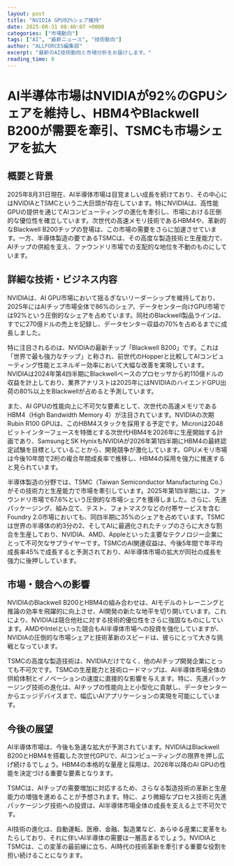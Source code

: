 ```yaml
---
layout: post
title: "NVIDIA GPU92%シェア維持"
date: 2025-08-31 08:40:07 +0000
categories: ["市場動向"]
tags: ["AI", "最新ニュース", "技術動向"]
author: "ALLFORCES編集部"
excerpt: "最新のAI技術動向と市場分析をお届けします。"
reading_time: 8
---
```

# AI半導体市場はNVIDIAが92%のGPUシェアを維持し、HBM4やBlackwell B200が需要を牽引、TSMCも市場シェアを拡大

## 概要と背景

2025年8月31日現在、AI半導体市場は目覚ましい成長を続けており、その中心にはNVIDIAとTSMCという二大巨頭が存在しています。特にNVIDIAは、高性能GPUの提供を通じてAIコンピューティングの進化を牽引し、市場における圧倒的な優位性を確立しています。次世代の高速メモリ技術であるHBM4や、革新的なBlackwell B200チップの登場は、この市場の需要をさらに加速させています。一方、半導体製造の要であるTSMCは、その高度な製造技術と生産能力で、AIチップの供給を支え、ファウンドリ市場での支配的な地位を不動のものにしています。

## 詳細な技術・ビジネス内容

NVIDIAは、AI GPU市場において揺るぎないリーダーシップを維持しており、2025年にはAIチップ市場全体で86%のシェア、データセンター向けGPU市場では92%という圧倒的なシェアを占めています。同社のBlackwell製品ラインは、すでに270億ドルの売上を記録し、データセンター収益の70%を占めるまでに成長しました。

特に注目されるのは、NVIDIAの最新チップ「Blackwell B200」です。これは「世界で最も強力なチップ」と称され、前世代のHopperと比較してAIコンピューティング性能とエネルギー効率において大幅な改善を実現しています。NVIDIAは2024年第4四半期にBlackwellベースのプロセッサから約110億ドルの収益を計上しており、業界アナリストは2025年にはNVIDIAのハイエンドGPU出荷の80%以上をBlackwellが占めると予測しています。

また、AI GPUの性能向上に不可欠な要素として、次世代の高速メモリであるHBM4（High Bandwidth Memory 4）が注目されています。NVIDIAの次期Rubin R100 GPUは、このHBM4スタックを採用する予定です。Micronは2048ビットインターフェースを特徴とする次世代HBM4を2026年に生産開始する計画であり、SamsungとSK HynixもNVIDIAが2026年第1四半期にHBM4の最終認定試験を目標としていることから、開発競争が激化しています。GPUメモリ市場は今後10年間で2桁の複合年間成長率で推移し、HBM4の採用を強力に推進すると見られています。

半導体製造の分野では、TSMC（Taiwan Semiconductor Manufacturing Co.）がその技術力と生産能力で市場を牽引しています。2025年第1四半期には、ファウンドリ市場で67.6%という圧倒的な市場シェアを獲得しました。さらに、先進パッケージング、組み立て、テスト、フォトマスクなどの付帯サービスを含むFoundry 2.0市場においても、同四半期に35%のシェアを占めています。TSMCは世界の半導体の約3分の2、そしてAIに最適化されたチップのさらに大きな割合を生産しており、NVIDIA、AMD、Appleといった主要なテクノロジー企業にとって不可欠なサプライヤーです。TSMCのAI関連収益は、今後5年間で年平均成長率45%で成長すると予測されており、AI半導体市場の拡大が同社の成長を強力に後押ししています。

## 市場・競合への影響

NVIDIAのBlackwell B200とHBM4の組み合わせは、AIモデルのトレーニングと推論の効率を飛躍的に向上させ、AI開発の新たな地平を切り開いています。これにより、NVIDIAは競合他社に対する技術的優位性をさらに強固なものにしています。AMDやIntelといった競合もAI半導体市場への投資を強化していますが、NVIDIAの圧倒的な市場シェアと技術革新のスピードは、彼らにとって大きな挑戦となっています。

TSMCの高度な製造技術は、NVIDIAだけでなく、他のAIチップ開発企業にとっても不可欠です。TSMCの生産能力と技術ロードマップは、AI半導体市場全体の供給体制とイノベーションの速度に直接的な影響を与えます。特に、先進パッケージング技術の進化は、AIチップの性能向上と小型化に貢献し、データセンターからエッジデバイスまで、幅広いAIアプリケーションの実現を可能にしています。

## 今後の展望

AI半導体市場は、今後も急速な拡大が予測されています。NVIDIAはBlackwell B200とHBM4を搭載した次世代GPUで、AIコンピューティングの限界を押し広げ続けるでしょう。HBM4の本格的な量産と採用は、2026年以降のAI GPUの性能を決定づける重要な要素となります。

TSMCは、AIチップの需要増加に対応するため、さらなる製造技術の革新と生産能力の増強を進めることが予想されます。特に、より微細なプロセス技術と先進パッケージング技術への投資は、AI半導体市場全体の成長を支える上で不可欠です。

AI技術の進化は、自動運転、医療、金融、製造業など、あらゆる産業に変革をもたらしており、それに伴いAI半導体の需要は一層高まるでしょう。NVIDIAとTSMCは、この変革の最前線に立ち、AI時代の技術革新を牽引する重要な役割を担い続けることになります。
